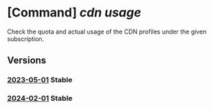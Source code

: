 # [Command] _cdn usage_

Check the quota and actual usage of the CDN profiles under the given subscription.

## Versions

### [2023-05-01](/Resources/mgmt-plane/L3N1YnNjcmlwdGlvbnMve30vcHJvdmlkZXJzL21pY3Jvc29mdC5jZG4vY2hlY2tyZXNvdXJjZXVzYWdl/2023-05-01.xml) **Stable**

<!-- mgmt-plane /subscriptions/{}/providers/microsoft.cdn/checkresourceusage 2023-05-01 -->

### [2024-02-01](/Resources/mgmt-plane/L3N1YnNjcmlwdGlvbnMve30vcHJvdmlkZXJzL21pY3Jvc29mdC5jZG4vY2hlY2tyZXNvdXJjZXVzYWdl/2024-02-01.xml) **Stable**

<!-- mgmt-plane /subscriptions/{}/providers/microsoft.cdn/checkresourceusage 2024-02-01 -->
